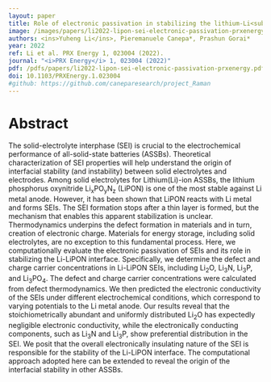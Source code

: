 ```yaml
---
layout: paper
title: Role of electronic passivation in stabilizing the lithium-Li<sub>x</sub>⁢PO<sub>y</sub>⁢N<sub>z</sub> solid-electrolyte interphase
image: /images/papers/li2022-lipon-sei-electronic-passivation-prxenergy.png
authors: <ins>Yuheng Li</ins>, Pieremanuele Canepa*, Prashun Gorai*
year: 2022
ref: Li et al. PRX Energy 1, 023004 (2022).
journal: "<i>PRX Energy</i> 1, 023004 (2022)"
pdf: /pdfs/papers/li2022-lipon-sei-electronic-passivation-prxenergy.pdf
doi: 10.1103/PRXEnergy.1.023004
#github: https://github.com/caneparesearch/project_Raman
---
```


# Abstract

The solid-electrolyte interphase (SEI) is crucial to the electrochemical performance of all-solid-state batteries (ASSBs). Theoretical characterization of SEI properties will help understand the origin of interfacial stability (and instability) between solid electrolytes and electrodes. Among solid electrolytes for Lithium(Li)-ion ASSBs, the lithium phosphorus oxynitride Li<sub>x</sub>PO<sub>y</sub>N<sub>z</sub> (LiPON) is one of the most stable against Li metal anode. However, it has been shown that LiPON reacts with Li metal and forms SEIs. The SEI formation stops after a thin layer is formed, but the mechanism that enables this apparent stabilization is unclear. Thermodynamics underpins the defect formation in materials and in turn, creation of electronic charge. Materials for energy storage, including solid electrolytes, are no exception to this fundamental process. Here, we computationally evaluate the electronic passivation of SEIs and its role in stabilizing the Li-LiPON interface. Specifically, we determine the defect and charge carrier concentrations in Li-LiPON SEIs, including Li<sub>2</sub>O, Li<sub>3</sub>N, Li<sub>3</sub>P, and Li<sub>3</sub>PO<sub>4</sub>. The defect and charge carrier concentrations were calculated from defect thermodynamics. We then predicted the electronic conductivity of the SEIs under different electrochemical conditions, which correspond to varying  potentials to the Li metal anode. Our results reveal that the stoichiometrically abundant and uniformly distributed Li<sub>2</sub>O has expectedly negligible electronic conductivity, while the electronically conducting components, such as Li<sub>3</sub>N and Li<sub>3</sub>P, show preferential distribution in the SEI. We posit that the overall electronically insulating nature of the SEI is responsible for the stability of the Li-LiPON interface. The computational approach adopted here can be extended to reveal the origin of the interfacial stability in other ASSBs.